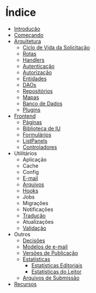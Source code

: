 # Índice

* [Introdução](.)
* [Começando](./getting-started)
* [Arquitetura](./architecture)
  * [Ciclo de Vida da Solicitação](./architecture-request)
  * [Rotas](./architecture-routes)
  * [Handlers](./architecture-handlers)
  * [Autenticação](./architecture-authentication)
  * [Autorização](./architecture-authorization)
  * [Entidades](./architecture-entities)
  * [DAOs](./architecture-daos)
  * [Repositórios](./architecture-repositories)
  * [Mapas](./architecture-maps)
  * [Banco de Dados](./architecture-database)
  * [Plugins](./architecture-plugins)
* [Frontend](./frontend)
  * [Páginas](./frontend-pages)
  * [Biblioteca de IU](./frontend-ui-library)
  * [Formulários](./frontend-forms)
  * [ListPanels](./frontend-list-panels)
  * [Controladores](./frontend-controllers)
* Utilitários
  * Aplicação
  * Cache
  * Config
  * [E-mail](./utilities-email)
  * [Arquivos](./utilities-files)
  * [Hooks](./utilities-hooks)
  * Jobs
  * Migrações
  * Notificações
  * [Tradução](./utilities-translation)
  * Atualizações
  * [Validação](./utilities-validation)
* Outros
  * [Decisões](./decisions)
  * [Modelos de e-mail](./email-templates)
  * [Versões de Publicação](./publication-versions)
  * [Estatísticas](./statistics)
    * [Estatísticas Editoriais](./statistics-editorial)
    * [Estatísticas do Leitor](./statistics-reader)
  * [Arquivos de Submissão](./submission-files)
* [Recursos](./resources)
